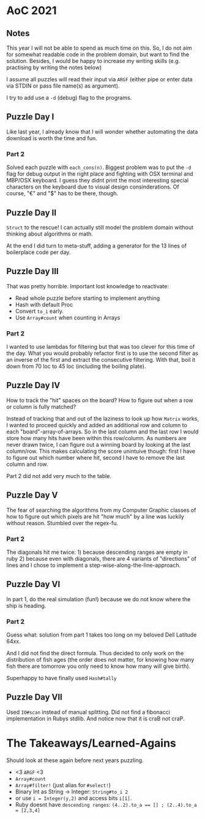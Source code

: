 # AoC 2021

## Notes

This year I will not be able to spend as much time on this. So, I do not aim
for somewhat readable code in the problem domain, but want to find the
solution. Besides, I would be happy to increase my writing skills (e.g.
practising by
writing the notes below)

I assume all puzzles will read their input via `ARGF` (either pipe or enter data via
STDIN  or pass file name(s) as argument).

I try to add use a `-d` (debug) flag to the programs.

## Puzzle Day I

Like last year, I already know that I will wonder whether automating the data
download is worth the time and fun.

### Part 2

Solved each puzzle with `each_cons(n)`.
Biggest problem was to put the `-d` flag for debug output in the right place
and fighting with OSX terminal and MBP/OSX keyboard. I guess they didnt print
the most interesting special characters on the keyboard due to visual design
consinderations. Of course, "€" and "$" has to be there, though.

## Puzzle Day II

`Struct` to the rescue! I can actually still model the problem domain without
thinking about algorithms or math.

At the end I did turn to meta-stuff, adding a generator for the 13 lines of
boilerplace code per day.

## Puzzle Day III

That was pretty horrible. Important lost knowledge to reactivate:
  * Read whole puzzle before starting to implement anything
  * Hash with default Proc
  * Convert `to_i` early.
  * Use `Array#count` when counting in Arrays

### Part 2

I wanted to use lambdas for filtering but that was too clever for this time of
the day. What you would probably refactor first is to use the second filter as an
inverse of the first and extract the consecutive filtering.
With that, boil it down from 70 loc to 45 loc (including the boiling plate).

## Puzzle Day IV

How to track the "hit" spaces on the board? How to figure out when a row or
column is fully matched?

Instead of tracking that and out of the laziness to look up how `Matrix` works,
I wanted to proceed quickly and added an additional row and column to each
"board"-array-of-arrays. So in the last column and the last row I would store
how many hits have been within this row/column. As numbers are never drawn
twice, I can figure out a winning board by looking at the last column/row.
This makes calculating the score unintuive though: first I have to figure out
which number where hit, second I have to remove the last column and row.

Part 2 did not add very much to the table.

## Puzzle Day V

The fear of searching the algorithms from my Computer Graphic classes of how to
figure out which pixels are hit "how much" by a line was luckily without
reason. Stumbled over the regex-fu.

### Part 2

The diagonals hit me twice: 1) because descending ranges are empty in ruby 2)
because even with diagonals, there are 4 variants of "directions" of lines and I
chose to implement a step-wise-along-the-line-approach.

## Puzzle Day VI

In part 1, do the real simulation (fun!)
because we do not know where the ship is heading.

### Part 2

Guess what: solution from part 1 takes too long on my beloved Dell Latitude
64xx.

And I did not find the direct formula. Thus decided to only work on the distribution
of fish ages (the order does not matter, for knowing how many fish there are
tomorrow you only need to know how many will give birth).

Superhappy to have finally used `Hash#tally`

## Puzzle Day VII

Used `IO#scan` instead of manual splitting.
Did not find a fibonacci implementation in Rubys stdlib. And notice now that it
is craB not craP.


# The Takeaways/Learned-Agains

Should look at these again before next years puzzling.

* <3 `ARGF` <3
* `Array#count`
* `Array#filter!` (just alias for `#select!`)
* Binary Int as String -> Integer: `String#to_i 2`
* or use `i = Integer(y,2)` and access bits `i[1]`.
* Ruby doesnt have `descending ranges`: `(4..2).to_a == [] ; (2..4).to_a =
  [2,3,4]`
